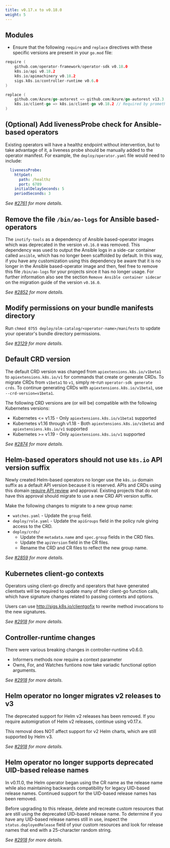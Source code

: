 ```yaml
---
title: v0.17.x to v0.18.0
weight: 5
---
```


## Modules

- Ensure that the following `require` and `replace` directives with these specific versions are present in your `go.mod` file:

```go
require (
	github.com/operator-framework/operator-sdk v0.18.0
	k8s.io/api v0.18.2
	k8s.io/apimachinery v0.18.2
	sigs.k8s.io/controller-runtime v0.6.0
)

replace (
	github.com/Azure/go-autorest => github.com/Azure/go-autorest v13.3.2+incompatible // Required by OLM
	k8s.io/client-go => k8s.io/client-go v0.18.2 // Required by prometheus-operator
)
```

## (Optional) Add livenessProbe check for Ansible-based operators

Existing operators will have a healthz endpoint without intervention, but to take advantage of it, a liveness probe should be manually added to the operator manifest. For example, the `deploy/operator.yaml` file would need to include:
```yaml
  livenessProbe:
    httpGet:
      path: /healthz
      port: 6789
    initialDelaySeconds: 5
    periodSeconds: 3
```

_See [#2761](https://github.com/operator-framework/operator-sdk/pull/2761) for more details._

## Remove the file `/bin/ao-logs` for Ansible based-operators

The `inotify-tools` as a dependency of Ansible based-operator images which was deprecated in the version `v0.16.0` was removed. This dependency was used to output the Ansible logs in a side-car container called `ansible`, which has no longer been scaffolded by default. In this way, if you have any customization using this dependency be aware that it is no longer in the Ansible based-operator image and then, feel free to remove this file `/bin/ao-logs` for your projects since it has no longer usage. For further information also see the section `Remove Ansible container sidecar` on the migration guide of the version `v0.16.0`.

_See [#2852](https://github.com/operator-framework/operator-sdk/pull/2852) for more details._

## Modify permissions on your bundle manifests directory

Run `chmod 0755 deploy/olm-catalog/<operator-name>/manifests` to update your operator's bundle directory permissions.

_See [#3129](https://github.com/operator-framework/operator-sdk/pull/3129) for more details._
## Default CRD version

The default CRD version was changed from `apiextensions.k8s.io/v1beta1`
to `apiextensions.k8s.io/v1` for commands that create or generate
CRDs. To migrate CRDs from `v1beta1` to `v1`, simply re-run
`operator-sdk generate crds`. To continue generating CRDs with
`apiextensions.k8s.io/v1beta1`, use `--crd-version=v1beta1`.

The following CRD versions are (or will be) compatible with the
following Kubernetes versions:

  - Kubernetes <= v1.15 - Only `apiextensions.k8s.io/v1beta1` supported
  - Kubernetes v1.16 through v1.18 - Both `apiextensions.k8s.io/v1beta1`
    and `apiextensions.k8s.io/v1` supported
  - Kubernetes >= v1.19 - Only `apiextensions.k8s.io/v1` supported

_See [#2874](https://github.com/operator-framework/operator-sdk/pull/2874) for more details._

## Helm-based operators should not use `k8s.io` API version suffix

Newly created Helm-based operators no longer use the `k8s.io` domain
suffix as a default API version because it is reserved. APIs and CRDs
using this domain [require API review][api-review] and approval.
Existing projects that do not have this approval should migrate to use
a new CRD API version suffix.

Make the following changes to migrate to a new group name:

  - `watches.yaml` - Update the `group` field.
  - `deploy/role.yaml` - Update the `apiGroups` field in the policy rule giving access to the CRD.
  - `deploy/crds/`
    - Update the `metadata.name` and `spec.group` fields in the CRD files.
    - Update the `apiVersion` field in the CR files.
    - Rename the CRD and CR files to reflect the new group name.

[api-review]: https://github.com/kubernetes/community/blob/81ec4af0ed02b4c5c0917a16563250b2f45250c2/sig-architecture/api-review-process.md#mandatory

_See [#2859](https://github.com/operator-framework/operator-sdk/pull/2859) for more details._

## Kubernetes client-go contexts

Operators using client-go directly and operators
that have generated clientsets will be required to
update many of their client-go function calls, which
have signature changes related to passing contexts
and options.

Users can use http://sigs.k8s.io/clientgofix to 
rewrite method invocations to the new signatures.

_See [#2918](https://github.com/operator-framework/operator-sdk/pull/2918) for more details._

## Controller-runtime changes

There were various breaking changes in controller-runtime
v0.6.0.

  - Informers methods now require a context parameter
  - Owns, For, and Watches funtions now take variadic
    functional option arguments.

_See [#2918](https://github.com/operator-framework/operator-sdk/pull/2918) for more details._

## Helm operator no longer migrates v2 releases to v3

The deprecated support for Helm v2 releases has been removed. If
you require automigration of Helm v2 releases, continue using
v0.17.x.

This removal does NOT affect support for v2 Helm charts, which
are still supported by Helm v3.

_See [#2918](https://github.com/operator-framework/operator-sdk/pull/2918) for more details._

## Helm operator no longer supports deprecated UID-based release names


In v0.11.0, the Helm operator began using the CR name as the release
name while also maintaining backwards compatibility for legacy
UID-based release names. Continued support for the UID-based release
names has been removed.

Before upgrading to this release, delete and recreate custom resources
that are still using the deprecated UID-based release name. To determine
if you have any UID-based release names still in use, inspect the
`status.deployedRelease` field of your custom resources and look for
release names that end with a 25-character random string.

_See [#2918](https://github.com/operator-framework/operator-sdk/pull/2918) for more details._
